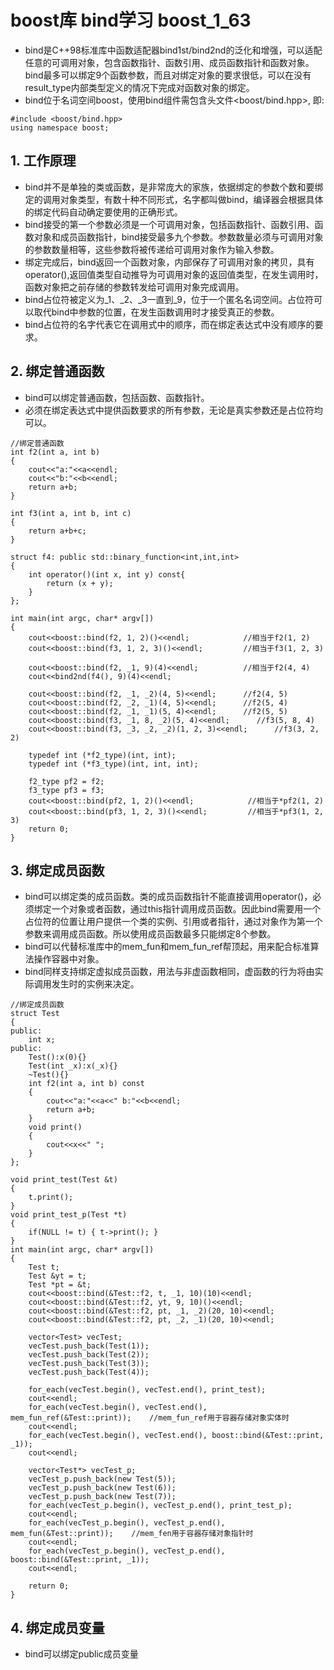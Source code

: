 # boost库 bind学习 boost_1_63
- bind是C++98标准库中函数适配器bind1st/bind2nd的泛化和增强，可以适配任意的可调用对象，包含函数指针、函数引用、成员函数指针和函数对象。bind最多可以绑定9个函数参数，而且对绑定对象的要求很低，可以在没有result_type内部类型定义的情况下完成对函数对象的绑定。
- bind位于名词空间boost，使用bind组件需包含头文件<boost/bind.hpp>, 即:
```
#include <boost/bind.hpp>
using namespace boost;
```
## 1. 工作原理
- bind并不是单独的类或函数，是非常庞大的家族，依据绑定的参数个数和要绑定的调用对象类型，有数十种不同形式，名字都叫做bind，编译器会根据具体的绑定代码自动确定要使用的正确形式。
- bind接受的第一个参数必须是一个可调用对象，包括函数指针、函数引用、函数对象和成员函数指针，bind接受最多九个参数。参数数量必须与可调用对象的参数数量相等，这些参数将被传递给可调用对象作为输入参数。
- 绑定完成后，bind返回一个函数对象，内部保存了可调用对象的拷贝，具有operator(),返回值类型自动推导为可调用对象的返回值类型，在发生调用时，函数对象把之前存储的参数转发给可调用对象完成调用。
- bind占位符被定义为_1、_2、_3一直到_9，位于一个匿名名词空间。占位符可以取代bind中参数的位置，在发生函数调用时才接受真正的参数。
- bind占位符的名字代表它在调用式中的顺序，而在绑定表达式中没有顺序的要求。

## 2. 绑定普通函数
- bind可以绑定普通函数，包括函数、函数指针。
- 必须在绑定表达式中提供函数要求的所有参数，无论是真实参数还是占位符均可以。
```
//绑定普通函数
int f2(int a, int b)
{
    cout<<"a:"<<a<<endl;
    cout<<"b:"<<b<<endl;
    return a+b;
}

int f3(int a, int b, int c)
{
    return a+b+c;
}

struct f4: public std::binary_function<int,int,int>
{
    int operator()(int x, int y) const{
        return (x + y); 
    }
};

int main(int argc, char* argv[])
{
    cout<<boost::bind(f2, 1, 2)()<<endl;            //相当于f2(1, 2)
    cout<<boost::bind(f3, 1, 2, 3)()<<endl;         //相当于f3(1, 2, 3)
    
    cout<<boost::bind(f2, _1, 9)(4)<<endl;          //相当于f2(4, 4)
    cout<<bind2nd(f4(), 9)(4)<<endl;

    cout<<boost::bind(f2, _1, _2)(4, 5)<<endl;      //f2(4, 5)
    cout<<boost::bind(f2, _2, _1)(4, 5)<<endl;      //f2(5, 4)
    cout<<boost::bind(f2, _1, _1)(5, 4)<<endl;      //f2(5, 5)
    cout<<boost::bind(f3, _1, 8, _2)(5, 4)<<endl;      //f3(5, 8, 4)
    cout<<boost::bind(f3, _3, _2, _2)(1, 2, 3)<<endl;      //f3(3, 2, 2)

    typedef int (*f2_type)(int, int);
    typedef int (*f3_type)(int, int, int);

    f2_type pf2 = f2;
    f3_type pf3 = f3;
    cout<<boost::bind(pf2, 1, 2)()<<endl;            //相当于*pf2(1, 2)
    cout<<boost::bind(pf3, 1, 2, 3)()<<endl;         //相当于*pf3(1, 2, 3)
    return 0;
}
```
## 3. 绑定成员函数
- bind可以绑定类的成员函数。类的成员函数指针不能直接调用operator()，必须绑定一个对象或者函数，通过this指针调用成员函数。因此bind需要用一个占位符的位置让用户提供一个类的实例、引用或者指针，通过对象作为第一个参数来调用成员函数。所以使用成员函数最多只能绑定8个参数。
- bind可以代替标准库中的mem_fun和mem_fun_ref帮顶起，用来配合标准算法操作容器中对象。
- bind同样支持绑定虚拟成员函数，用法与非虚函数相同，虚函数的行为将由实际调用发生时的实例来决定。
```
//绑定成员函数
struct Test
{
public:
    int x;
public:
    Test():x(0){}
    Test(int _x):x(_x){}
    ~Test(){}
    int f2(int a, int b) const
    {
        cout<<"a:"<<a<<" b:"<<b<<endl;
        return a+b;
    }
    void print()
    {
        cout<<x<<" ";
    }
};

void print_test(Test &t)
{
    t.print();
}
void print_test_p(Test *t)
{
    if(NULL != t) { t->print(); }
}
int main(int argc, char* argv[])
{
    Test t;
    Test &yt = t;
    Test *pt = &t;
    cout<<boost::bind(&Test::f2, t, _1, 10)(10)<<endl;
    cout<<boost::bind(&Test::f2, yt, 9, 10)()<<endl;
    cout<<boost::bind(&Test::f2, pt, _1, _2)(20, 10)<<endl;
    cout<<boost::bind(&Test::f2, pt, _2, _1)(20, 10)<<endl;

    vector<Test> vecTest;
    vecTest.push_back(Test(1));
    vecTest.push_back(Test(2));
    vecTest.push_back(Test(3));
    vecTest.push_back(Test(4));

    for_each(vecTest.begin(), vecTest.end(), print_test);
    cout<<endl;
    for_each(vecTest.begin(), vecTest.end(), mem_fun_ref(&Test::print));    //mem_fun_ref用于容器存储对象实体时
    cout<<endl;
    for_each(vecTest.begin(), vecTest.end(), boost::bind(&Test::print, _1));
    cout<<endl;

    vector<Test*> vecTest_p;
    vecTest_p.push_back(new Test(5));
    vecTest_p.push_back(new Test(6));
    vecTest_p.push_back(new Test(7));
    for_each(vecTest_p.begin(), vecTest_p.end(), print_test_p);
    cout<<endl;
    for_each(vecTest_p.begin(), vecTest_p.end(), mem_fun(&Test::print));    //mem_fen用于容器存储对象指针时
    cout<<endl;
    for_each(vecTest_p.begin(), vecTest_p.end(), boost::bind(&Test::print, _1));
    cout<<endl;

    return 0;
}
```
## 4. 绑定成员变量
- bind可以绑定public成员变量
